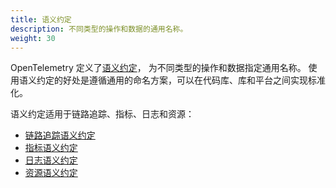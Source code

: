 ```yaml
---
title: 语义约定
description: 不同类型的操作和数据的通用名称。
weight: 30
---
```


OpenTelemetry 定义了[语义约定](/docs/specs/semconv/)，
为不同类型的操作和数据指定通用名称。
使用语义约定的好处是遵循通用的命名方案，可以在代码库、库和平台之间实现标准化。

语义约定适用于链路追踪、指标、日志和资源：

- [链路追踪语义约定](/docs/specs/semconv/general/trace/)
- [指标语义约定](/docs/specs/semconv/general/metrics/)
- [日志语义约定](/docs/specs/semconv/general/logs/)
- [资源语义约定](/docs/specs/semconv/resource/)
